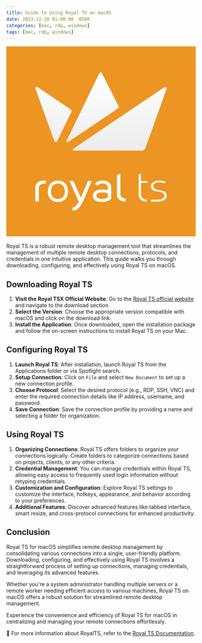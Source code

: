 ```yaml
---
title: Guide to Using Royal TS on macOS
date: 2023-12-28 01:00:00 -0500
categories: [mac, rdp, windows]
tags: [mac, rdp, windows]
---
```


![Guide to Using Royal TS on macOS](/assets/img/posts/2023/guide_using_royalts/guide_using_royalts.png)


Royal TS is a robust remote desktop management tool that streamlines the management of multiple remote desktop connections, protocols, and credentials in one intuitive application. This guide walks you through downloading, configuring, and effectively using Royal TS on macOS.

## Downloading Royal TS

1. **Visit the Royal TSX Official Website**: Go to the [Royal TS official website](https://www.royalapplications.com/ts/mac/features) and navigate to the download section.
2. **Select the Version**: Choose the appropriate version compatible with macOS and click on the download link.
3. **Install the Application**: Once downloaded, open the installation package and follow the on-screen instructions to install Royal TS on your Mac.

## Configuring Royal TS

1. **Launch Royal TS**: After installation, launch Royal TS from the Applications folder or via Spotlight search.
2. **Setup Connection**: Click on `File` and select `New Document` to set up a new connection profile.
3. **Choose Protocol**: Select the desired protocol (e.g., RDP, SSH, VNC) and enter the required connection details like IP address, username, and password.
4. **Save Connection**: Save the connection profile by providing a name and selecting a folder for organization.

## Using Royal TS

1. **Organizing Connections**: Royal TS offers folders to organize your connections logically. Create folders to categorize connections based on projects, clients, or any other criteria.
2. **Credential Management**: You can manage credentials within Royal TS, allowing easy access to frequently used login information without retyping credentials.
3. **Customization and Configuration**: Explore Royal TS settings to customize the interface, hotkeys, appearance, and behavior according to your preferences.
4. **Additional Features**: Discover advanced features like tabbed interface, smart resize, and cross-protocol connections for enhanced productivity.

## Conclusion

Royal TS for macOS simplifies remote desktop management by consolidating various connections into a single, user-friendly platform. Downloading, configuring, and effectively using Royal TS involves a straightforward process of setting up connections, managing credentials, and leveraging its advanced features.

Whether you're a system administrator handling multiple servers or a remote worker needing efficient access to various machines, Royal TS on macOS offers a robust solution for streamlined remote desktop management.

Experience the convenience and efficiency of Royal TS for macOS in centralizing and managing your remote connections effortlessly.


📝 For more information about RoyalTS, refer to the  [Royal TS Documentation](https://docs.royalapps.com/r2023/royalts/introduction/index.html).

